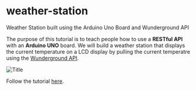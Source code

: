 # weather-station
Weather Station built using the Arduino Uno Board and Wunderground API

The purpose of this tutorial is to teach people how to use a **RESTful API** with an **Arduino UNO** board. We will build a weather station that displays the current temperature on a LCD display by pulling the current temperatre using the [Wunderground API](http://developer.wunderground.com).

![](http://ajot.me/temp/images/weather_station_final.jpg "Title")

Follow the tutorial [here](http://ajot.me/temp/weather-station.html).